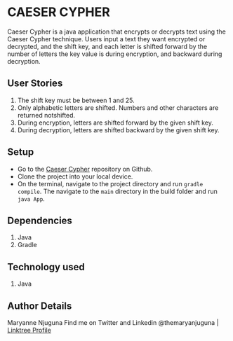 # CAESER CYPHER
Caeser Cypher is a java application that encrypts or decrypts text using the Caeser Cypher technique. Users input a text they want encrypted or decrypted, and the shift key, and each letter is shifted forward by the number of letters the key value is during encryption, and backward during decryption.

## User Stories
1. The shift key must be between 1 and 25.
2. Only alphabetic letters are shifted. Numbers and other characters are returned notshifted.
3. During encryption, letters are shifted forward by the given shift key.
4. During decryption, letters are shifted backward by the given shift key.


## Setup
* Go to the [Caeser Cypher](https://github.com/themaryanjuguna/caesar-cipher.git) repository on Github.
* Clone the project into your local device.
* On the terminal, navigate to the project directory and run `gradle compile`. The navigate to the `main` directory in the build folder and run `java App`.

## Dependencies
1. Java
2. Gradle

## Technology used
1. Java

## Author Details
Maryanne Njuguna Find me on Twitter and Linkedin @themaryanjuguna | [Linktree Profile](https://linktr.ee/themaryanjuguna)

